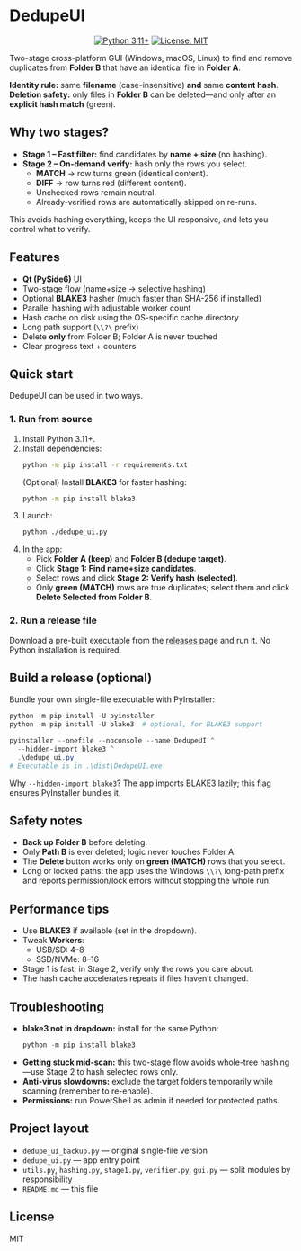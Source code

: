 # DedupeUI

<p align="center">
  <a href="https://www.python.org/downloads/"><img alt="Python 3.11+" src="https://img.shields.io/badge/Python-3.11%2B-blue" /></a>
  <a href="LICENSE"><img alt="License: MIT" src="https://img.shields.io/badge/License-MIT-green" /></a>
</p>

Two-stage cross-platform GUI (Windows, macOS, Linux) to find and remove duplicates from **Folder B** that have an identical file in **Folder A**.

**Identity rule:** same **filename** (case-insensitive) **and** same **content hash**.  
**Deletion safety:** only files in **Folder B** can be deleted—and only after an **explicit hash match** (green).

## Why two stages?

- **Stage 1 – Fast filter:** find candidates by **name + size** (no hashing).
- **Stage 2 – On-demand verify:** hash only the rows you select.
  - **MATCH** → row turns green (identical content).
  - **DIFF** → row turns red (different content).
  - Unchecked rows remain neutral.
  - Already-verified rows are automatically skipped on re-runs.

This avoids hashing everything, keeps the UI responsive, and lets you control what to verify.

## Features

- **Qt (PySide6)** UI
- Two-stage flow (name+size → selective hashing)
- Optional **BLAKE3** hasher (much faster than SHA-256 if installed)
- Parallel hashing with adjustable worker count
- Hash cache on disk using the OS-specific cache directory
- Long path support (`\\?\` prefix)
- Delete **only** from Folder B; Folder A is never touched
- Clear progress text + counters

## Quick start

DedupeUI can be used in two ways.

### 1. Run from source

1. Install Python 3.11+.
2. Install dependencies:
   ```bash
   python -m pip install -r requirements.txt
   ```
   (Optional) Install **BLAKE3** for faster hashing:
   ```bash
   python -m pip install blake3
   ```
3. Launch:
   ```bash
   python ./dedupe_ui.py
   ```
4. In the app:
   - Pick **Folder A (keep)** and **Folder B (dedupe target)**.
   - Click **Stage 1: Find name+size candidates**.
   - Select rows and click **Stage 2: Verify hash (selected)**.
   - Only **green (MATCH)** rows are true duplicates; select them and click **Delete Selected from Folder B**.

### 2. Run a release file

Download a pre-built executable from the [releases page](../../releases/latest) and run it. No Python installation is required.

## Build a release (optional)

Bundle your own single-file executable with PyInstaller:

```powershell
python -m pip install -U pyinstaller
python -m pip install -U blake3  # optional, for BLAKE3 support

pyinstaller --onefile --noconsole --name DedupeUI ^
  --hidden-import blake3 ^
  .\dedupe_ui.py
# Executable is in .\dist\DedupeUI.exe
```

Why `--hidden-import blake3`? The app imports BLAKE3 lazily; this flag ensures PyInstaller bundles it.

## Safety notes

- **Back up Folder B** before deleting.
- Only **Path B** is ever deleted; logic never touches Folder A.
- The **Delete** button works only on **green (MATCH)** rows that you select.
- Long or locked paths: the app uses the Windows `\\?\` long-path prefix and reports permission/lock errors without stopping the whole run.

## Performance tips

- Use **BLAKE3** if available (set in the dropdown).
- Tweak **Workers**:
  - USB/SD: 4–8
  - SSD/NVMe: 8–16
- Stage 1 is fast; in Stage 2, verify only the rows you care about.
- The hash cache accelerates repeats if files haven’t changed.

## Troubleshooting

- **blake3 not in dropdown:** install for the same Python:
  ```powershell
  python -m pip install blake3
  ```
- **Getting stuck mid-scan:** this two-stage flow avoids whole-tree hashing—use Stage 2 to hash selected rows only.
- **Anti-virus slowdowns:** exclude the target folders temporarily while scanning (remember to re-enable).
- **Permissions:** run PowerShell as admin if needed for protected paths.

## Project layout

- `dedupe_ui_backup.py` — original single-file version
- `dedupe_ui.py` — app entry point
- `utils.py`, `hashing.py`, `stage1.py`, `verifier.py`, `gui.py` — split modules by responsibility
- `README.md` — this file

## License

MIT
